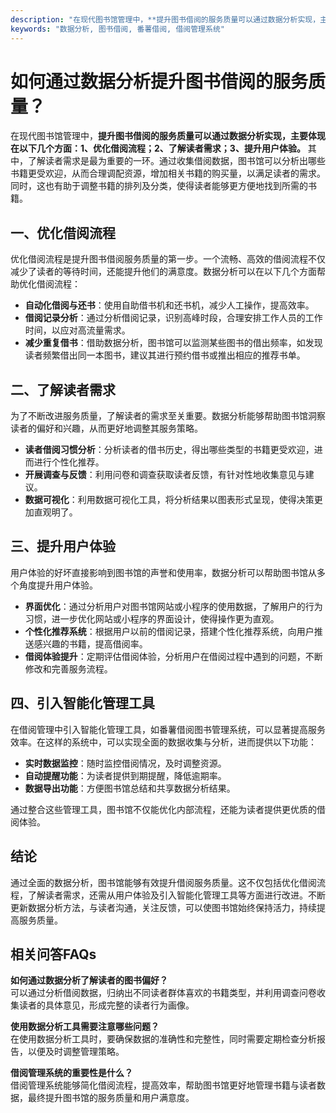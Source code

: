 ```yaml
---
description: "在现代图书馆管理中，**提升图书借阅的服务质量可以通过数据分析实现，主要体现在以下几个方面：1、优化借阅流程；2、了解读者需求；3、提升用户体验。** 其中，了解读者需求是最为重要的一环。通过收集借阅数据，图书馆可以分析出哪些书籍更受欢迎，从而合理调配资源，增加相关书籍的购买量，以满足读者的需求。同时，这也有助于调整书籍的排列及分类，使得读者能够更方便地找到所需的书籍。"
keywords: "数据分析, 图书借阅, 番薯借阅, 借阅管理系统"
---
```

# 如何通过数据分析提升图书借阅的服务质量？

在现代图书馆管理中，**提升图书借阅的服务质量可以通过数据分析实现，主要体现在以下几个方面：1、优化借阅流程；2、了解读者需求；3、提升用户体验。** 其中，了解读者需求是最为重要的一环。通过收集借阅数据，图书馆可以分析出哪些书籍更受欢迎，从而合理调配资源，增加相关书籍的购买量，以满足读者的需求。同时，这也有助于调整书籍的排列及分类，使得读者能够更方便地找到所需的书籍。

## **一、优化借阅流程**

优化借阅流程是提升图书借阅服务质量的第一步。一个流畅、高效的借阅流程不仅减少了读者的等待时间，还能提升他们的满意度。数据分析可以在以下几个方面帮助优化借阅流程：

- **自动化借阅与还书**：使用自助借书机和还书机，减少人工操作，提高效率。
- **借阅记录分析**：通过分析借阅记录，识别高峰时段，合理安排工作人员的工作时间，以应对高流量需求。
- **减少重复借书**：借助数据分析，图书馆可以监测某些图书的借出频率，如发现读者频繁借出同一本图书，建议其进行预约借书或推出相应的推荐书单。

## **二、了解读者需求**

为了不断改进服务质量，了解读者的需求至关重要。数据分析能够帮助图书馆洞察读者的偏好和兴趣，从而更好地调整其服务策略。

- **读者借阅习惯分析**：分析读者的借书历史，得出哪些类型的书籍更受欢迎，进而进行个性化推荐。
- **开展调查与反馈**：利用问卷和调查获取读者反馈，有针对性地收集意见与建议。
- **数据可视化**：利用数据可视化工具，将分析结果以图表形式呈现，使得决策更加直观明了。

## **三、提升用户体验**

用户体验的好坏直接影响到图书馆的声誉和使用率，数据分析可以帮助图书馆从多个角度提升用户体验。

- **界面优化**：通过分析用户对图书馆网站或小程序的使用数据，了解用户的行为习惯，进一步优化网站或小程序的界面设计，使得操作更为直观。
- **个性化推荐系统**：根据用户以前的借阅记录，搭建个性化推荐系统，向用户推送感兴趣的书籍，提高借阅率。
- **借阅体验提升**：定期评估借阅体验，分析用户在借阅过程中遇到的问题，不断修改和完善服务流程。

## **四、引入智能化管理工具**

在借阅管理中引入智能化管理工具，如番薯借阅图书管理系统，可以显著提高服务效率。在这样的系统中，可以实现全面的数据收集与分析，进而提供以下功能：

- **实时数据监控**：随时监控借阅情况，及时调整资源。
- **自动提醒功能**：为读者提供到期提醒，降低逾期率。
- **数据导出功能**：方便图书馆总结和共享数据分析结果。

通过整合这些管理工具，图书馆不仅能优化内部流程，还能为读者提供更优质的借阅体验。

## **结论**

通过全面的数据分析，图书馆能够有效提升借阅服务质量。这不仅包括优化借阅流程，了解读者需求，还需从用户体验及引入智能化管理工具等方面进行改进。不断更新数据分析方法，与读者沟通，关注反馈，可以使图书馆始终保持活力，持续提高服务质量。

## 相关问答FAQs

**如何通过数据分析了解读者的图书偏好？**  
可以通过分析借阅数据，归纳出不同读者群体喜欢的书籍类型，并利用调查问卷收集读者的具体意见，形成完整的读者行为画像。

**使用数据分析工具需要注意哪些问题？**  
在使用数据分析工具时，要确保数据的准确性和完整性，同时需要定期检查分析报告，以便及时调整管理策略。

**借阅管理系统的重要性是什么？**  
借阅管理系统能够简化借阅流程，提高效率，帮助图书馆更好地管理书籍与读者数据，最终提升图书馆的服务质量和用户满意度。
